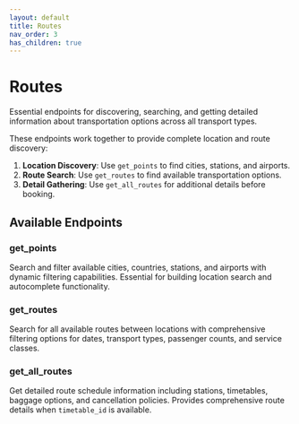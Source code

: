 ```yaml
---
layout: default
title: Routes
nav_order: 3
has_children: true
---
```


# Routes

Essential endpoints for discovering, searching, and getting detailed information about transportation options across all transport types.

These endpoints work together to provide complete location and route discovery:

1.  **Location Discovery**: Use `get_points` to find cities, stations, and airports.
2.  **Route Search**: Use `get_routes` to find available transportation options.
3.  **Detail Gathering**: Use `get_all_routes` for additional details before booking.

## Available Endpoints

### get_points
Search and filter available cities, countries, stations, and airports with dynamic filtering capabilities. Essential for building location search and autocomplete functionality.

### get_routes
Search for all available routes between locations with comprehensive filtering options for dates, transport types, passenger counts, and service classes.

### get_all_routes
Get detailed route schedule information including stations, timetables, baggage options, and cancellation policies. Provides comprehensive route details when `timetable_id` is available. 